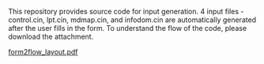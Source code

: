 This repository provides source code for input generation.
4 input files - control.cin, lpt.cin, mdmap.cin, and infodom.cin are automatically generated after the user fills in the form.
To understand the flow of the code, please download the attachment.

[form2flow_layout.pdf](https://github.com/user-attachments/files/18524766/form2flow_layout.pdf)
